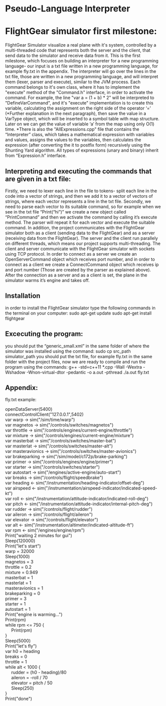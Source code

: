 # Pseudo-Language Interpreter

# FlightGear simulator first milestone:
FlightGear Simulator visualize a real plane with it's system, controlled by a multi-threaded code that represents both the server and the client, that send data to the simulator and receive data from it. 
This is the first milestone, which focuses on building an interpreter for a new programming language- our input is a txt file written in a new programming language, for example fly.txt in the appendix.
The interpreter will go over the lines in the txt file, those are written in a new programming language, and will interpret them (lexer, parser and execute), similar to the JVM process.
Each command belongs to it's own class, where it has to implement the "execute" method of the "Command.h" interface, in order to activate the command.
For example, the line "var a = (1 + b) * 2" will be interpreted to "DefineVarCommand", and it's "execute" implementation is to create this variable, calculating the assignment on the right side of the operator ‘=’ (*Further explanation in the next paragraph), then save the value in a VarType object, which will be inserted to a symbol table with map structure. Later on we can get the value of variable ‘a’ from the map using only O(1) time.
*There is also the "AllExpressions.cpp" file that contains the “Interpreter” class, which takes a mathematical expression with variables and values, assigns the values to the variables, then calculates the expression (after converting the it to postfix form) recursively using the Shunting Yard algorithm. All types of expressions (unary and binary) inherit from “Expression.h” interface.

## Interpreting and executing the commands that are given in a txt file:
Firstly, we need to lexer each line in the file to tokens- split each line in the code into a vector of strings, and then we add it to a vector of vectors of strings, where each vector represents a line in the txt file.
Secondly, we need to parse each vector to its suitable command, so for example when we see in the txt file “Print(“hi”)” we create a new object called “PrintCommand” and then we activate the command by calling it’s execute method. The parser will repeat it for each vector and execute the suitable command.
In addition, the project communicates with the FlightGear simulator both as a client (sending data to the FlightGear) and as a server (receiving data from the FlightGear). The server and the client run parallely on different threads, which means our project supports multi-threading. The client and server communicate with the FlightGear simulator with sockets using TCP protocol.
In order to connect as a server we create an OpenServerCommand object which receives port number, and in order to connect as a client we create a ConnectCommand object which receives ip and port number (Those are created by the parser as explained above).
After the connection as a server and as a client is set, the plane in the simulator warms it’s engine and takes off.

## Installation
in order to install the FlightGear simulator type the following commands in the terminal on your computer:
sudo apt-get update
sudo apt-get install flightgear

## Excecuting the program:
you should put the “generic_small.xml” in the same folder of where the simulator was installed using the command:
sudo cp src_path simulator_path
you should put the txt file, for example fly.txt in the same folder with the project files, now we are ready to compile and run the program using the commands:
g++ -std=c++11 *.cpp -Wall -Wextra -Wshadow -Wnon-virtual-dtor -pedantic -o a.out -pthread
./a.out fly.txt

## Appendix:
fly.txt example: 

openDataServer(5400)  
connectControlClient("127.0.0.1",5402)  
var warp -> sim("/sim/time/warp")  
var magnetos -> sim("/controls/switches/magnetos")  
var throttle -> sim("/controls/engines/current-engine/throttle")  
var mixture -> sim("/controls/engines/current-engine/mixture")  
var masterbat -> sim("/controls/switches/master-bat")  
var masterlat -> sim("/controls/switches/master-alt")  
var masteravionics -> sim("/controls/switches/master-avionics")  
var brakeparking -> sim("/sim/model/c172p/brake-parking")  
var primer -> sim("/controls/engines/engine/primer")  
var starter -> sim("/controls/switches/starter")  
var autostart -> sim("/engines/active-engine/auto-start")  
var breaks -> sim("/controls/flight/speedbrake")  
var heading <- sim("/instrumentation/heading-indicator/offset-deg")  
var airspeed <- sim("/instrumentation/airspeed-indicator/indicated-speed-kt")  
var roll <- sim("/instrumentation/attitude-indicator/indicated-roll-deg")  
var pitch <- sim("/instrumentation/attitude-indicator/internal-pitch-deg")  
var rudder -> sim("/controls/flight/rudder")  
var aileron -> sim("/controls/flight/aileron")  
var elevator -> sim("/controls/flight/elevator")  
var alt <- sim("/instrumentation/altimeter/indicated-altitude-ft")  
var rpm <- sim("/engines/engine/rpm")  
Print("waiting 2 minutes for gui")  
Sleep(120000)  
Print("let's start")  
warp = 32000  
Sleep(1000)  
magnetos = 3  
throttle = 0.2  
mixture = 0.949  
masterbat = 1  
masterlat = 1  
masteravionics = 1  
brakeparking = 0  
primer = 3  
starter = 1  
autostart = 1  
Print("engine is warming...")  
Print(rpm)  
while rpm <= 750 {  
&nbsp;&nbsp;&nbsp;&nbsp;   Print(rpm)  
}  
Sleep(5000)  
Print("let's fly")  
var h0 = heading  
breaks = 0  
throttle = 1  
while alt < 1000 {  
&nbsp;&nbsp;&nbsp;&nbsp;   rudder = (h0 - heading)/80  
&nbsp;&nbsp;&nbsp;&nbsp;   aileron = -roll / 70  
&nbsp;&nbsp;&nbsp;&nbsp;   elevator = pitch / 50  
&nbsp;&nbsp;&nbsp;&nbsp;   Sleep(250)  
}  
Print("done")  
